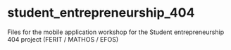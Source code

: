 # student_entrepreneurship_404
Files for the mobile application workshop for the Student entrepreneurship 404 project (FERIT / MATHOS / EFOS)
